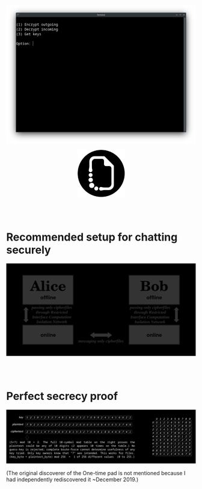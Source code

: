 <p align="center">
  <img src="https://raw.githubusercontent.com/compromise-evident/OTP/main/Other/Terminal_f6e43d70ee33923341af2b5c6f110d55.png">
</p>

<p align="center">
  <img src="https://raw.githubusercontent.com/compromise-evident/OTP/main/Other/OTP_icon_2bffa55808bf0e811e7db8bbf640e390.png" width="125">
</p>

<br>
<br>

# Recommended setup for chatting securely

<p align="center">
  <img src="https://raw.githubusercontent.com/compromise-evident/OTP/main/Other/Secure_chat.png">
</p>

<br>
<br>

# Perfect secrecy proof

<p align="center">
  <img src="https://raw.githubusercontent.com/compromise-evident/OTP/main/Other/Perfect_secrecy_proof.png">
</p>

(The original discoverer of the One-time pad is not mentioned because I had independently rediscovered it ~December 2019.)
